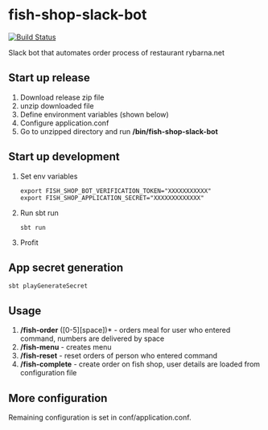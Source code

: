# fish-shop-slack-bot


[![Build Status](https://travis-ci.com/jakub-tucek/fish-shop-slack-bot.svg?branch=master)](https://travis-ci.com/jakub-tucek/fish-shop-slack-bot)

Slack bot that automates order process of restaurant rybarna.net

## Start up release

1. Download release zip file
2. unzip downloaded file
3. Define environment variables (shown below)
4. Configure application.conf
5. Go to unzipped directory and run **/bin/fish-shop-slack-bot**

## Start up development

1. Set env variables 
    ```
    export FISH_SHOP_BOT_VERIFICATION_TOKEN="XXXXXXXXXXX"
    export FISH_SHOP_APPLICATION_SECRET="XXXXXXXXXXXXX"
    ```
2. Run sbt run
    ```
    sbt run
    ```
3. Profit

## App secret generation

```
sbt playGenerateSecret
```

## Usage

1. **/fish-order** ([0-5][space])* - orders meal for user who entered command, numbers are delivered by space
2. **/fish-menu** - creates menu
2. **/fish-reset** - reset orders of person who entered command
2. **/fish-complete** - create order on fish shop, user details are loaded from configuration file

## More configuration

Remaining configuration is set in conf/application.conf.